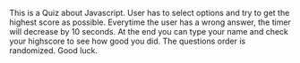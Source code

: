 This is a Quiz about Javascript.
User has to select options and try to get the highest score as possible.
Everytime the user has a wrong answer, the timer will decrease by 10 seconds.
At the end you can type your name and check your highscore to see how good you did.
The questions order is randomized. 
Good luck.